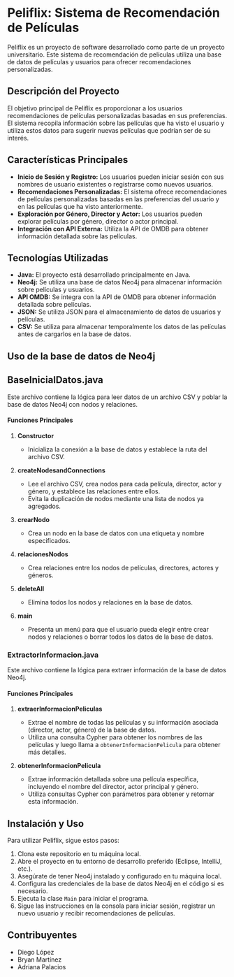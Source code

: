 # Peliflix: Sistema de Recomendación de Películas

Peliflix es un proyecto de software desarrollado como parte de un proyecto universitario. Este sistema de recomendación de películas utiliza una base de datos de películas y usuarios para ofrecer recomendaciones personalizadas.

## Descripción del Proyecto

El objetivo principal de Peliflix es proporcionar a los usuarios recomendaciones de películas personalizadas basadas en sus preferencias. El sistema recopila información sobre las películas que ha visto el usuario y utiliza estos datos para sugerir nuevas películas que podrían ser de su interés.

## Características Principales

- **Inicio de Sesión y Registro:** Los usuarios pueden iniciar sesión con sus nombres de usuario existentes o registrarse como nuevos usuarios.
- **Recomendaciones Personalizadas:** El sistema ofrece recomendaciones de películas personalizadas basadas en las preferencias del usuario y en las películas que ha visto anteriormente.
- **Exploración por Género, Director y Actor:** Los usuarios pueden explorar películas por género, director o actor principal.
- **Integración con API Externa:** Utiliza la API de OMDB para obtener información detallada sobre las películas.

## Tecnologías Utilizadas

- **Java:** El proyecto está desarrollado principalmente en Java.
- **Neo4j:** Se utiliza una base de datos Neo4j para almacenar información sobre películas y usuarios.
- **API OMDB:** Se integra con la API de OMDB para obtener información detallada sobre películas.
- **JSON:** Se utiliza JSON para el almacenamiento de datos de usuarios y películas.
- **CSV:** Se utiliza para almacenar temporalmente los datos de las películas antes de cargarlos en la base de datos.

## Uso de la base de datos de Neo4j

## BaseInicialDatos.java

Este archivo contiene la lógica para leer datos de un archivo CSV y poblar la base de datos Neo4j con nodos y relaciones.

#### Funciones Principales

1. **Constructor**
   - Inicializa la conexión a la base de datos y establece la ruta del archivo CSV.

2. **createNodesandConnections**
   - Lee el archivo CSV, crea nodos para cada película, director, actor y género, y establece las relaciones entre ellos.
   - Evita la duplicación de nodos mediante una lista de nodos ya agregados.

3. **crearNodo**
   - Crea un nodo en la base de datos con una etiqueta y nombre especificados.

4. **relacionesNodos**
   - Crea relaciones entre los nodos de películas, directores, actores y géneros.

5. **deleteAll**
   - Elimina todos los nodos y relaciones en la base de datos.

6. **main**
   - Presenta un menú para que el usuario pueda elegir entre crear nodos y relaciones o borrar todos los datos de la base de datos.

### ExtractorInformacion.java

Este archivo contiene la lógica para extraer información de la base de datos Neo4j.

#### Funciones Principales

1. **extraerInformacionPeliculas**
   - Extrae el nombre de todas las películas y su información asociada (director, actor, género) de la base de datos.
   - Utiliza una consulta Cypher para obtener los nombres de las películas y luego llama a `obtenerInformacionPelicula` para obtener más detalles.

2. **obtenerInformacionPelicula**
   - Extrae información detallada sobre una película específica, incluyendo el nombre del director, actor principal y género.
   - Utiliza consultas Cypher con parámetros para obtener y retornar esta información.



## Instalación y Uso

Para utilizar Peliflix, sigue estos pasos:

1. Clona este repositorio en tu máquina local.
2. Abre el proyecto en tu entorno de desarrollo preferido (Eclipse, IntelliJ, etc.).
3. Asegúrate de tener Neo4j instalado y configurado en tu máquina local.
4. Configura las credenciales de la base de datos Neo4j en el código si es necesario.
5. Ejecuta la clase `Main` para iniciar el programa.
6. Sigue las instrucciones en la consola para iniciar sesión, registrar un nuevo usuario y recibir recomendaciones de películas.

## Contribuyentes

- Diego López
- Bryan Martínez
- Adriana Palacios
